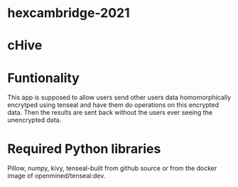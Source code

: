 # hexcambridge-2021
# cHive

# Funtionality

This app is supposed to allow users send other users data homomorphically encrytped using tenseal and have them do operations on this encrypted data. Then the results are sent back without the users ever seeing the unencrypted data.

# Required Python libraries
Pillow, numpy, kivy, tenseal-built from github source or from the docker image of openmined/tenseal:dev.
